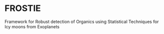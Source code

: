 # FROSTIE
Framework for Robust detection of Organics using Statistical Techniques for Icy moons from Exoplanets
